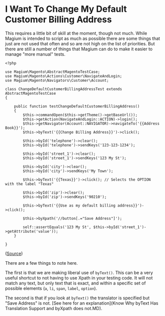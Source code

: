 # I Want To Change My Default Customer Billing Address

This requires a little bit of skill at the moment, though not much.  While Magium is intended to script as much as possible there are some things that just are not used that often and so are not high on the list of priorities.  But there are still a number of things that Magium can do to make it easier to manage "more manual" tests.

```
<?php

use Magium\Magento\AbstractMagentoTestCase;
use Magium\Magento\Actions\Customer\NavigateAndLogin;
use Magium\Magento\Navigators\Customer\Account;

class ChangeDefaultCustomerBillingAddressTest extends AbstractMagentoTestCase
{

    public function testChangeDefaultCustomerBillingAddress()
    {
        $this->commandOpen($this->getTheme()->getBaseUrl());
        $this->getAction(NavigateAndLogin::ACTION)->login();
        $this->getNavigator(Account::NAVIGATOR)->navigateTo('{{Address Book}}');
        $this->byText('{{Change Billing Address}}')->click();

        $this->byId('telephone')->clear();
        $this->byId('telephone')->sendKeys('123-123-1234');

        $this->byId('street_1')->clear();
        $this->byId('street_1')->sendKeys('123 My St');

        $this->byId('city')->clear();
        $this->byId('city')->sendKeys('My Town');

        $this->byText('{{Texas}}')->click(); // Selects the OPTION with the label "Texas"

        $this->byId('zip')->clear();
        $this->byId('zip')->sendKeys('90210');

        $this->byText('{{Use as my default billing address}}')->click();

        $this->byXpath('//button[.="Save Address"]');

        self::assertEquals('123 My St', $this->byId('street_1')->getAttribute('value'));
    }

}
```
([Source](../examples/Identities/ChangeDefaultCustomerBillingAddressTest.MD))

There are a few things to note here.

The first is that we are making liberal use of `byText()`.  This can be a very useful shortcut to not having to use Xpath in your testing code.  It will not match any text, but only text that is exact, and within a specific set of possible elements (`a`, `li`, `span`, `label`, `option`).

The second is that if you look at `byText()` the translator is specified but "Save Address" is not.  [See here for an explanation](Know Why byText Has Translation Support and byXpath does not.MD).
